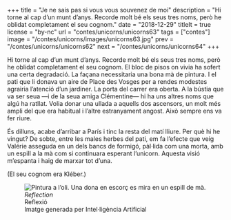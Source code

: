 +++
title = "Je ne sais pas si vous vous souvenez de moi"
description = "Hi torne al cap d’un munt d’anys. Recorde molt bé els seus tres noms, però he oblidat completament el seu cognom."
date = "2018-12-29"
titleIt = true
license = "by-nc"
url = "contes/unicorns/unicorns63"
tags = ["contes"]
image = "/contes/unicorns/images/unicorns63.jpg"
prev = "/contes/unicorns/unicorns62"
next = "/contes/unicorns/unicorns64"
+++

Hi torne al cap d’un munt d’anys. Recorde molt bé els seus tres noms, però he oblidat completament el seu cognom. El bloc de pisos on vivia ha sofert una certa degradació. La façana necessitaria una bona mà de pintura. I el pati que li donava un aire de Place des Vosges per a rendes modestes agrairia l’atenció d’un jardiner. La porta del carrer era oberta. A la bústia que va ser seua —i de la seua amiga Clémentine— hi ha uns altres noms que algú ha ratllat. Volia donar una ullada a aquells dos ascensors, un molt més ampli del que era habitual i l’altre estranyament angost. Això sempre ens va fer riure.

És dilluns, acabe d’arribar a París i tinc la resta del matí lliure. Per què hi he vingut? De sobte, entre les males herbes del pati, em fa l’efecte que veig Valérie asseguda en un dels bancs de formigó, pàl·lida com una morta, amb un espill a la mà com si continuara esperant l’unicorn. Aquesta visió m’espanta i haig de marxar tot d’una.

(El seu cognom era Kléber.)

<figure class="illustration"><img src="/contes/unicorns/images/unicorns63.jpg" alt="Pintura a l’oli. Una dona en escorç es mira en un espill de mà."><figcaption><em>Reflection</em><br>Reflexió<br><span class="ai-disclaimer">Imatge generada per Intel·ligència Artificial</span></figcaption></figure>

